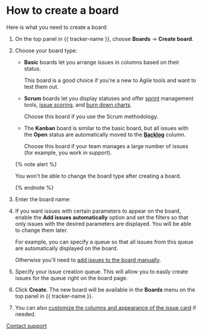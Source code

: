 # How to create a board

Here is what you need to create a board:

1. On the top panel in {{ tracker-name }}, choose **Boards** → **Create board**.

1. Choose your board type:

    - **Basic** boards let you arrange issues in columns based on their status.

        This board is a good choice if you're a new to Agile tools and want to test them out.

    - **Scrum** boards let you display statuses and offer [sprint](agile.md#dlen_sprint) management tools, [issue scoring](planning-poker.md), and [burn down charts](agile.md#dlen_burndown).

        Choose this board if you use the Scrum methodology.

    - The **Kanban** board is similar to the basic board, but all issues with the **Open** status are automatically moved to the [**Backlog**](agile.md#dlen_backlog) column.

        Choose this board if your team manages a large number of issues (for example, you work in support).

    {% note alert %}

    You won't be able to change the board type after creating a board.

    {% endnote %}

1. Enter the board name:

1. If you want issues with certain parameters to appear on the board, enable the **Add issues automatically** option and set the filters so that only issues with the desired parameters are displayed. You will be able to change them later.

    For example, you can specify a queue so that all issues from this queue are automatically displayed on the board.

    Otherwise you'll need to [add issues to the board manually](../user/agile.md#section_psd_wl4_vgb).

1. Specify your issue creation queue. This will allow you to easily create issues for the queue right on the board page.

1. Click **Create**. The new board will be available in the **Boards** menu on the top panel in {{ tracker-name }}.

1. You can also [customize the columns and appearance of the issue card](edit-agile-board.md) if needed.


[Contact support](../troubleshooting.md)


